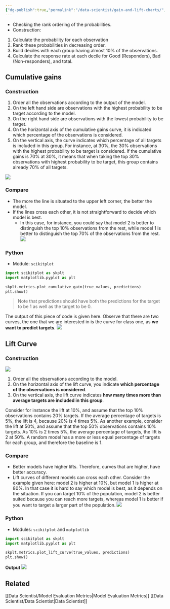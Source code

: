 ```yaml
---
{"dg-publish":true,"permalink":"/data-scientist/gain-and-lift-charts/","created":"2023-11-17T11:08:02.302+01:00","updated":"2024-03-02T15:32:57.438+01:00"}
---
```



- Checking the rank ordering of the probabilities.
-  Construction:
1. Calculate the probability for each observation
2. Rank these probabilities in decreasing order.
3. Build deciles with each group having almost 10% of the observations.
4. Calculate the response rate at each decile for Good (Responders), Bad (Non-responders), and total.
## Cumulative gains
### Construction
1. Order all the observations according to the output of the model. 
2. On the left hand side are observations with the highest probability to be target according to the model.
3. On the right hand side are observations with the lowest probability to be target. 
4. On the horizontal axis of the cumulative gains curve, it is indicated which percentage of the observations is considered. 
5. On the vertical axis, the curve indicates which percentage of all targets is included in this group.
For instance, at 30%, the 30% observations with the highest probability to be target is considered.  If the cumulative gains is 70% at 30%, it means that when taking the top 30% observations with highest probability to be target, this group contains already 70% of all targets.

![](https://i.imgur.com/3QjmaWS.png)
### Compare
- The more the line is situated to the upper left corner, the better the model.
- If the lines cross each other, it is not straightforward to decide which model is best.
	- In this case, for instance, you could say that model 2 is better to distinguish the top 10% observations from the rest, while model 1 is better to distinguish the top 70% of the observations from the rest.
![](https://i.imgur.com/pyiYG8o.png)
### Python
- Module: `scikitplot`
```python
import scikitplot as skplt
import matplotlib.pyplot as plt

skplt.metrics.plot_cumulative_gain(true_values, predictions)
plt.show()
```
>Note that predictions should have both the predictions for the target to be 1 as well as the target to be 0.

The output of this piece of code is given here. Observe that there are two curves, the one that we are interested in is the curve for class one, as **we want to predict targets**.
![](https://i.imgur.com/8xlAptZ.png)

## Lift Curve
### Construction
![](https://i.imgur.com/4rCvp0w.png)
1. Order all the observations according to the model. 
2. On the horizontal axis of the lift curve, you indicate **which percentage of the observations is considered**. 
3. On the vertical axis, the lift curve indicates **how many times more than average targets are included in this group**. 

Consider for instance the lift at 10%, and assume that the top 10% observations contains 20% targets. If the average percentage of targets is 5%, the lift is 4, because 20% is 4 times 5%. As another example, consider the lift at 50%, and assume that the top 50% observations contains 10% targets. As 10% is 2 times 5%, the average percentage of targets, the lift is 2 at 50%. A random model has a more or less equal percentage of targets for each group, and therefore the baseline is 1.
### Compare
- Better models have higher lifts. Therefore, curves that are higher, have better accuracy. 
- Lift curves of different models can cross each other. 
  Consider the example given here: model 2 is higher at 10%, but model 1 is higher at 80%. In that case it is hard to say which model is best, as it depends on the situation. If you can target 10% of the population, model 2 is better suited because you can reach more targets, whereas model 1 is better if you want to target a larger part of the population.
![](https://i.imgur.com/podf9jU.png)
### Python
- Modules: `scikitplot` and `matplotlib`
```python
import scikitplot as skplt
import matplotlib.pyplot as plt

skplt.metrics.plot_lift_curve(true_values, predictions)
plt.show()
```
**Output**
![](https://i.imgur.com/01JB9Qr.png)

## Related
[[Data Scientist/Model Evaluation Metrics\|Model Evaluation Metrics]]
[[Data Scientist/Data Scientist\|Data Scientist]]